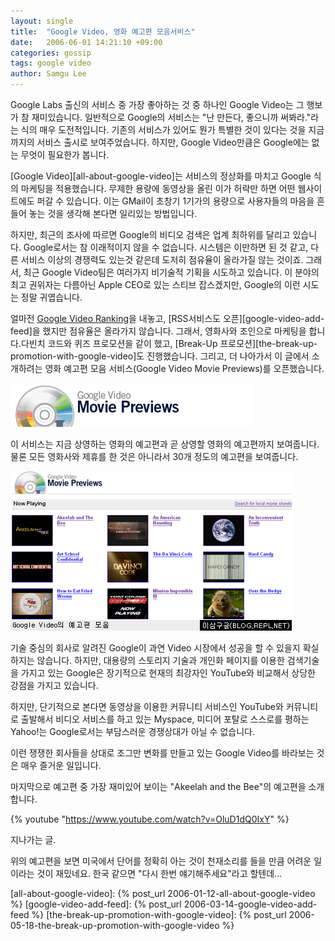 ```yaml
---
layout: single
title:  "Google Video, 영화 예고편 모음서비스"
date:   2006-06-01 14:21:10 +09:00
categories: gossip
tags: google video
author: Samgu Lee
---
```

Google Labs 출신의 서비스 중 가장 좋아하는 것 중 하나인 Google Video는 그 행보가 참 재미있습니다. 일반적으로 Google의 서비스는 "난 만든다, 좋으니까 써봐라."라는 식의 매우 도전적입니다. 기존의 서비스가 있어도 뭔가 특별한 것이 있다는 것을 지금까지의 서비스 출시로 보여주었습니다. 하지만, Google Video만큼은 Google에는 없는 무엇이 필요한가 봅니다.

[Google Video][all-about-google-video]는 서비스의 정상화를 마치고 Google 식의 마케팅을 적용했습니다. 무제한 용량에 동영상을 올린 이가 허락만 하면 어떤 웹사이트에도 퍼갈 수 있습니다. 이는 GMail이 초창기 1기가의 용량으로 사용자들의 마음을 흔들어 놓는 것을 생각해 본다면 일리있는 방법입니다.

하지만, 최근의 조사에 따르면 Google의 비디오 검색은 업계 최하위를 달리고 있습니다. Google로서는 참 이래적이지 않을 수 없습니다. 시스템은 이만하면 된 것 같고, 다른 서비스 이상의 경쟁력도 있는것 같은데 도저히 점유율이 올라가질 않는 것이죠. 그래서, 최근 Google Video팀은 여러가지 비기술적 기획을 시도하고 있습니다. 이 분야의 최고 권위자는 다름아닌 Apple CEO로 있는 스티브 잡스겠지만, Google의 이런 시도는 정말 귀엽습니다.

얼마전 [Google Video Ranking](http://video.google.com/movietrailers.html)을 내놓고, [RSS서비스도 오픈][google-video-add-feed]을 했지만 점유율은 올라가지 않습니다. 그래서, 영화사와 조인으로 마케팅을 합니다.다빈치 코드와 퀴즈 프로모션을 같이 했고, [Break-Up 프로모션][the-break-up-promotion-with-google-video]도 진행했습니다. 그리고, 더 나아가서 이 글에서 소개하려는 영화 예고편 모음 서비스(Google Video Movie Previews)를 오픈했습니다.

![Google Video 예고편 모음](/assets/movie_previews.gif)

이 서비스는 지금 상영하는 영화의 예고편과 곧 상영할 영화의 예고편까지 보여줍니다. 물론 모든 영화사와 제휴를 한 것은 아니라서 30개 정도의 예고편을 보여줍니다.

![Google Video 예고편 모음의 스크린샷](/assets/google_video_previews.png)

기술 중심의 회사로 알려진 Google이 과연 Video 시장에서 성공을 할 수 있을지 확실하지는 않습니다. 하지만, 대용량의 스토리지 기술과 개인화 페이지를 이용한 검색기술을 가지고 있는 Google은 장기적으로 현재의 최강자인 YouTube와 비교해서 상당한 강점을 가지고 있습니다.

하지만, 단기적으로 본다면 동영상을 이용한 커뮤니티 서비스인 YouTube와 커뮤니티로 출발해서 비디오 서비스를 하고 있는 Myspace, 미디어 포탈로 스스로를 평하는 Yahoo!는 Google로서는 부담스러운 경쟁상대가 아닐 수 없습니다.

이런 쟁쟁한 회사들을 상대로 조그만 변화를 만들고 있는 Google Video를 바라보는 것은 매우 즐거운 일입니다.

마지막으로 예고편 중 가장 재미있어 보이는 "Akeelah and the Bee"의 예고편을 소개합니다.

{% youtube "https://www.youtube.com/watch?v=OluD1dQ0IxY" %}

지나가는 글.

위의 예고편을 보면 미국에서 단어를 정확히 아는 것이 천재소리를 들을 만큼 어려운 일이라는 것이 재밌네요. 한국 같으면 "다시 한번 얘기해주세요"라고 할텐데...

[all-about-google-video]: {% post_url 2006-01-12-all-about-google-video %}
[google-video-add-feed]: {% post_url 2006-03-14-google-video-add-feed %}
[the-break-up-promotion-with-google-video]: {% post_url 2006-05-18-the-break-up-promotion-with-google-video %}
